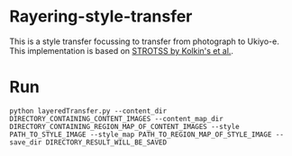 # Rayering-style-transfer

This is a style transfer focussing to transfer from photograph to Ukiyo-e.
This implementation is based on [STROTSS by Kolkin's et al.](https://github.com/nkolkin13/STROTSS).

# Run

```
python layeredTransfer.py --content_dir DIRECTORY_CONTAINING_CONTENT_IMAGES --content_map_dir DIRECTORY_CONTAINING_REGION_MAP_OF_CONTENT_IMAGES --style PATH_TO_STYLE_IMAGE --style_map PATH_TO_REGION_MAP_OF_STYLE_IMAGE --save_dir DIRECTORY_RESULT_WILL_BE_SAVED
```
